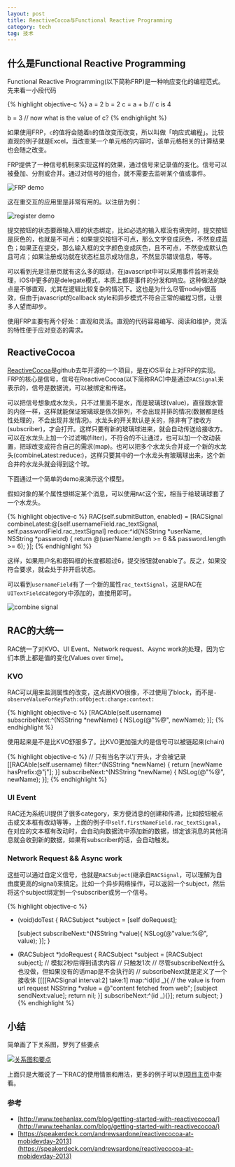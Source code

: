 ```yaml
---
layout: post
title: ReactiveCocoa与Functional Reactive Programming
category: tech
tag: 技术
---
```


## 什么是Functional Reactive Programming

Functional Reactive Programming(以下简称FRP)是一种响应变化的编程范式。先来看一小段代码

{% highlight objective-c %}
a = 2
b = 2
c = a + b // c is 4

b = 3
// now what is the value of c?
{% endhighlight %}

如果使用FRP，`c`的值将会随着`b`的值改变而改变，所以叫做「响应式编程」。比较直观的例子就是Excel，当改变某一个单元格的内容时，该单元格相关的计算结果也会随之改变。

FRP提供了一种信号机制来实现这样的效果，通过信号来记录值的变化。信号可以被叠加、分割或合并。通过对信号的组合，就不需要去监听某个值或事件。

![FRP demo](/image/FRP_demo.png)

这在重交互的应用里是非常有用的。以注册为例：

![register demo](/image/FRP_register_demo.png)

提交按钮的状态要跟输入框的状态绑定，比如必选的输入框没有填完时，提交按钮是灰色的，也就是不可点；如果提交按钮不可点，那么文字变成灰色，不然变成蓝色；如果正在提交，那么输入框的文字颜色变成灰色，且不可点，不然变成默认色且可点；如果注册成功就在状态栏显示成功信息，不然显示错误信息，等等。

可以看到光是注册页就有这么多的联动，在javascript中可以采用事件监听来处理，iOS中更多的是delegate模式，本质上都是事件的分发和响应。这种做法的缺点是不够直观，尤其在逻辑比较复杂的情况下。这也是为什么尽管nodejs很高效，但由于javascript的callback style和异步模式不符合正常的编程习惯，让很多人望而却步。

使用FRP主要有两个好处：直观和灵活。直观的代码容易编写、阅读和维护，灵活的特性便于应对变态的需求。

## ReactiveCocoa

[ReactiveCocoa](https://github.com/ReactiveCocoa/ReactiveCocoa)是github去年开源的一个项目，是在iOS平台上对FRP的实现。FRP的核心是信号，信号在ReactiveCocoa(以下简称RAC)中是通过`RACSignal`来表示的，信号是数据流，可以被绑定和传递。

可以把信号想象成水龙头，只不过里面不是水，而是玻璃球(value)，直径跟水管的内径一样，这样就能保证玻璃球是依次排列，不会出现并排的情况(数据都是线性处理的，不会出现并发情况)。水龙头的开关默认是关的，除非有了接收方(subscriber)，才会打开。这样只要有新的玻璃球进来，就会自动传送给接收方。可以在水龙头上加一个过滤嘴(filter)，不符合的不让通过，也可以加一个改动装置，把球改变成符合自己的需求(map)。也可以把多个水龙头合并成一个新的水龙头(combineLatest:reduce:)，这样只要其中的一个水龙头有玻璃球出来，这个新合并的水龙头就会得到这个球。

下面通过一个简单的demo来演示这个模型。

假如对象的某个属性想绑定某个消息，可以使用`RAC`这个宏，相当于给玻璃球套了一个水龙头。

{% highlight objective-c %}
RAC(self.submitButton, enabled) = [RACSignal combineLatest:@[self.usernameField.rac_textSignal, self.passwordField.rac_textSignal] reduce:^id(NSString *userName, NSString *password) {
	return @(userName.length >= 6 && password.length >= 6);
}];
{% endhighlight %}

这样，如果用户名和密码框的长度都超过6，提交按钮就enable了。反之，如果没符合要求，就会处于非开启状态。

可以看到`usernameField`有了一个新的属性`rac_textSignal`，这是RAC在`UITextField`category中添加的，直接用即可。

![combine signal](/image/FRP_combine.png)

## RAC的大统一

RAC统一了对KVO、UI Event、Network request、Async work的处理，因为它们本质上都是值的变化(Values over time)。

### KVO

RAC可以用来监测属性的改变，这点跟KVO很像，不过使用了block，而不是`-observeValueForKeyPath:ofObject:change:context:`

{% highlight objective-c %}
[RACAble(self.username) subscribeNext:^(NSString *newName) {
    NSLog(@"%@", newName);
}];
{% endhighlight %}

使用起来是不是比KVO舒服多了。比KVO更加强大的是信号可以被链起来(chain)

{% highlight objective-c %}
// 只有当名字以'j'开头，才会被记录
[[RACAble(self.username)
   filter:^(NSString *newName) {
       return [newName hasPrefix:@"j"];
   }]
   subscribeNext:^(NSString *newName) {
       NSLog(@"%@", newName);
   }];
{% endhighlight %}

### UI Event

RAC还为系统UI提供了很多category，来方便消息的创建和传递，比如按钮被点击或文本框有改动等等，上面的例子中`self.firstNameField.rac_textSignal`，在对应的文本框有改动时，会自动向数据流中添加新的数据，绑定该消息的其他消息就会收到新的数据，如果有subscriber的话，会自动触发。

### Network Request && Async work

这些可以通过自定义信号，也就是`RACSubject`(继承自`RACSignal`，可以理解为自由度更高的signal)来搞定。比如一个异步网络操作，可以返回一个subject，然后将这个subject绑定到一个subscriber或另一个信号。

{% highlight objective-c %}
- (void)doTest
{
    RACSubject *subject = [self doRequest];
    
    [subject subscribeNext:^(NSString *value){
        NSLog(@"value:%@", value);
    }];
}

- (RACSubject *)doRequest
{
    RACSubject *subject = [RACSubject subject];
	// 模拟2秒后得到请求内容
	// 只触发1次
	// 尽管subscribeNext什么也没做，但如果没有的话map是不会执行的
	// subscribeNext就是定义了一个接收体
    [[[[RACSignal interval:2] take:1] map:^id(id _){
        // the value is from url request
        NSString *value = @"content fetched from web";
        [subject sendNext:value];
        return nil;
    }] subscribeNext:^(id _){}];
    return subject;
}
{% endhighlight %}

## 小结

简单画了下关系图，罗列了些要点

[![关系图和要点](/image/FRP_ReactiveCocoa_middle.png)](/image/FRP_ReactiveCocoa_large.png)

上面只是大概说了一下RAC的使用情景和用法，更多的例子可以到[项目主页](https://github.com/ReactiveCocoa/ReactiveCocoa)中查看。

### 参考

* [http://www.teehanlax.com/blog/getting-started-with-reactivecocoa/](http://www.teehanlax.com/blog/getting-started-with-reactivecocoa/)
* [https://speakerdeck.com/andrewsardone/reactivecocoa-at-mobidevday-2013](https://speakerdeck.com/andrewsardone/reactivecocoa-at-mobidevday-2013)
